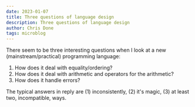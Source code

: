 ```yaml
---
date: 2023-01-07
title: Three questions of language design
description: Three questions of language design
author: Chris Done
tags: microblog
---
```


There seem to be three interesting questions when I look at a new (mainstream/practical) programming language:

1. How does it deal with equality/ordering? 
2. How does it deal with arithmetic and operators for the arithmetic?
3. How does it handle errors?

The typical answers in reply are (1) inconsistently, (2) it's magic, (3) at least two, incompatible, ways.
